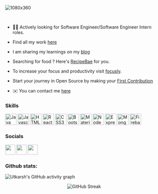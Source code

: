 
![1080x360](https://user-images.githubusercontent.com/58587256/174471233-4a9c1c37-ca6e-4f56-8c83-3d737196638b.jpg)


<!-- <h3 align="center">Developer, Technical Writer and Open Source Contributor</h3> -->
<br />

<!-- <img align="right" width="37%" src="main_masthead.webp"> -->

- 👨‍💻 Actively looking for Software Engineer/Software Engineer Intern roles. 
- Find all my work [here](https://utkarsh-nagar.vercel.app/)
- I am sharing my learnings on my [blog](https://utkarshnagar.hashnode.dev/)
- Searching for food ? Here's [RecipeBae](https://recipebae.vercel.app/) for you.
- To increase your focus and productivity visit [focusly](https://focusly.vercel.app/).
- Start your journey in Open Source by making your [First Contribution](https://utkarshnagar.hashnode.dev/make-your-first-open-source-contribution)

- ✉️ You can contact me [here](mailto:utkarshnagarwork@gmail.com)

<!-- - Recently I was invited as a Speaker at GDG Berlin 2022 March Remote [Meetup](https://gdg.community.dev/events/details/google-gdg-berlin-presents-remote-gdg-berlin-2022-march-meetup/) -->
<!-- <br></br> -->
<!-- ### ✈️ Hire [me](https://www.linkedin.com/in/utkarsh-nagar-b15562118/) for remote work & internships :) -->
<!-- <br></br> -->
### Skills

<p align="left">
<a href="https://www.oracle.com/java/" target="_blank" rel="noreferrer"><img src="https://raw.githubusercontent.com/danielcranney/readme-generator/main/public/icons/skills/java-colored.svg" width="36" height="36" alt="Java" /></a>
<a href="https://developer.mozilla.org/en-US/docs/Web/JavaScript" target="_blank" rel="noreferrer"><img src="https://raw.githubusercontent.com/danielcranney/readme-generator/main/public/icons/skills/javascript-colored.svg" width="36" height="36" alt="Javascript" /></a>
<a href="https://developer.mozilla.org/en-US/docs/Glossary/HTML5" target="_blank" rel="noreferrer"><img src="https://raw.githubusercontent.com/danielcranney/readme-generator/main/public/icons/skills/html5-colored.svg" width="36" height="36" alt="HTML5" /></a>
<a href="https://reactjs.org/" target="_blank" rel="noreferrer"><img src="https://raw.githubusercontent.com/danielcranney/readme-generator/main/public/icons/skills/react-colored.svg" width="36" height="36" alt="React" /></a>
<a href="https://www.w3.org/TR/CSS/#css" target="_blank" rel="noreferrer"><img src="https://raw.githubusercontent.com/danielcranney/readme-generator/main/public/icons/skills/css3-colored.svg" width="36" height="36" alt="CSS3" /></a>
<a href="https://getbootstrap.com/" target="_blank" rel="noreferrer"><img src="https://raw.githubusercontent.com/danielcranney/readme-generator/main/public/icons/skills/bootstrap-colored.svg" width="36" height="36" alt="Bootstrap" /></a>
<a href="https://mui.com/" target="_blank" rel="noreferrer"><img src="https://raw.githubusercontent.com/danielcranney/readme-generator/main/public/icons/skills/materialui-colored.svg" width="36" height="36" alt="Material UI" /></a>
<a href="https://nodejs.org/en/" target="_blank" rel="noreferrer"><img src="https://raw.githubusercontent.com/danielcranney/readme-generator/main/public/icons/skills/nodejs-colored.svg" width="36" height="36" alt="NodeJS" /></a>
<a href="https://expressjs.com/" target="_blank" rel="noreferrer"><img src="https://raw.githubusercontent.com/danielcranney/readme-generator/main/public/icons/skills/express-colored-dark.svg" width="36" height="36" alt="Express" /></a>
<a href="https://www.mongodb.com/" target="_blank" rel="noreferrer"><img src="https://raw.githubusercontent.com/danielcranney/readme-generator/main/public/icons/skills/mongodb-colored.svg" width="36" height="36" alt="MongoDB" /></a>
<a href="https://firebase.google.com/" target="_blank" rel="noreferrer"><img src="https://raw.githubusercontent.com/danielcranney/readme-generator/main/public/icons/skills/firebase-colored.svg" width="36" height="36" alt="Firebase" /></a>
</p>

### Socials

<p align="left"> <a href="https://utkarshnagar.hashnode.dev/" target="_blank" rel="noreferrer"><img src="https://raw.githubusercontent.com/danielcranney/readme-generator/main/public/icons/socials/hashnode.svg" width="32" height="32" /></a> <a href="https://www.linkedin.com/in/utkarsh-nagar-b15562118/" target="_blank" rel="noreferrer"><img src="https://raw.githubusercontent.com/danielcranney/readme-generator/main/public/icons/socials/linkedin.svg" width="32" height="32" /></a> <a href="https://www.twitter.com/utkarsh1010101" target="_blank" rel="noreferrer"><img src="https://raw.githubusercontent.com/danielcranney/readme-generator/main/public/icons/socials/twitter.svg" width="32" height="32" /></a></p>

<!-- ![](https://komarev.com/ghpvc/?username=Utkarshn10&color=79FFE1)       -->
<!-- <a href="https://twitter.com/intent/follow?screen_name=Utkarshn10" />[<img src ="https://img.shields.io/badge/Email-Here-%23E4405F.svg?&style=for-the-badge&logo=&logoColor=#6C63FF">](mailto:utkarshnagarwork@gmail.com)
 -->

### Github stats:

![Utkarsh's GitHub activity graph](https://activity-graph.herokuapp.com/graph?username=Utkarshn10&theme=react-dark&hide_border=true&area=true)


<div align="center">
<!-- <a href="https://github.com/Utkarshn10">
 <img align="center" src="https://github-readme-stats.vercel.app/api?username=Utkarshn10&show_icons=true&theme=dark&line_height=27&title_color=2EDDD5&bg_color=000000&hide_border=1" alt="Utkarsh's github stats"/>
</a> -->


![GitHub Streak](https://github-readme-streak-stats.herokuapp.com?user=Utkarshn10&theme=great-gatsby&hide_border=true&sideNums=2EDDD5&background=000000&ring=1CC6DD&border=DD2727&currStreakNum=2ACBDD)
 
</div>


